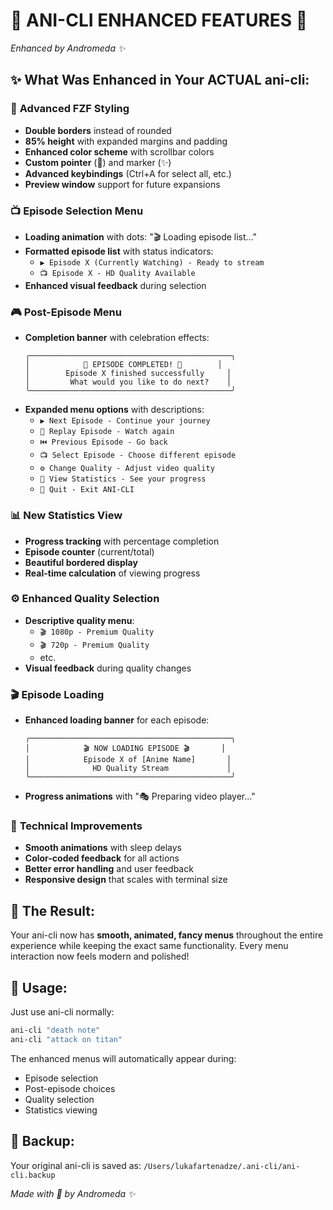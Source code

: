 # 🎌 ANI-CLI ENHANCED FEATURES 🎌
*Enhanced by Andromeda ✨*

## ✨ What Was Enhanced in Your ACTUAL ani-cli:

### 🎨 **Advanced FZF Styling**
- **Double borders** instead of rounded
- **85% height** with expanded margins and padding
- **Enhanced color scheme** with scrollbar colors
- **Custom pointer** (🎌) and marker (✨) 
- **Advanced keybindings** (Ctrl+A for select all, etc.)
- **Preview window** support for future expansions

### 📺 **Episode Selection Menu**
- **Loading animation** with dots: "🎬 Loading episode list..."
- **Formatted episode list** with status indicators:
  - `▶️ Episode X (Currently Watching) - Ready to stream`
  - `📺 Episode X - HD Quality Available`
- **Enhanced visual feedback** during selection

### 🎮 **Post-Episode Menu**
- **Completion banner** with celebration effects:
  ```
  ╭─────────────────────────────────────────────╮
  │            🎉 EPISODE COMPLETED! 🎉        │
  │        Episode X finished successfully     │
  │         What would you like to do next?    │
  ╰─────────────────────────────────────────────╯
  ```
- **Expanded menu options** with descriptions:
  - `▶️ Next Episode - Continue your journey`
  - `🔄 Replay Episode - Watch again`
  - `⏮️ Previous Episode - Go back`
  - `📺 Select Episode - Choose different episode`
  - `⚙️ Change Quality - Adjust video quality`
  - `🎨 View Statistics - See your progress`
  - `🚪 Quit - Exit ANI-CLI`

### 📊 **New Statistics View**
- **Progress tracking** with percentage completion
- **Episode counter** (current/total)
- **Beautiful bordered display**
- **Real-time calculation** of viewing progress

### ⚙️ **Enhanced Quality Selection**
- **Descriptive quality menu**:
  - `🎬 1080p - Premium Quality`
  - `🎬 720p - Premium Quality`
  - etc.
- **Visual feedback** during quality changes

### 🎬 **Episode Loading**
- **Enhanced loading banner** for each episode:
  ```
  ╭─────────────────────────────────────────────╮
  │            🎬 NOW LOADING EPISODE 🎬       │
  │            Episode X of [Anime Name]       │
  │              HD Quality Stream             │
  ╰─────────────────────────────────────────────╯
  ```
- **Progress animations** with "🎭 Preparing video player..."

### 🔧 **Technical Improvements**
- **Smooth animations** with sleep delays
- **Color-coded feedback** for all actions
- **Better error handling** and user feedback
- **Responsive design** that scales with terminal size

## 🎯 **The Result:**
Your ani-cli now has **smooth, animated, fancy menus** throughout the entire experience while keeping the exact same functionality. Every menu interaction now feels modern and polished!

## 🚀 **Usage:**
Just use ani-cli normally:
```bash
ani-cli "death note"
ani-cli "attack on titan" 
```

The enhanced menus will automatically appear during:
- Episode selection
- Post-episode choices  
- Quality selection
- Statistics viewing

## 📁 **Backup:**
Your original ani-cli is saved as: `/Users/lukafartenadze/.ani-cli/ani-cli.backup`

*Made with 🎌 by Andromeda ✨* 